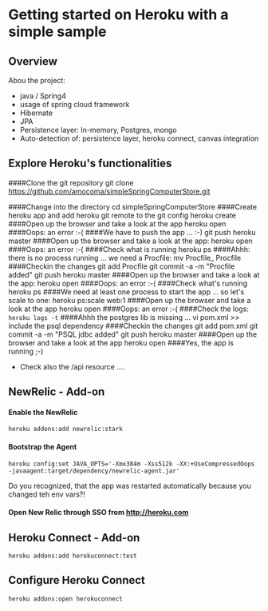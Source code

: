 # Getting started on Heroku with a simple sample
## Overview
Abou the project:

- java / Spring4
- usage of spring cloud framework
- Hibernate
- JPA
- Persistence layer: In-memory, Postgres, mongo
- Auto-detection of: persistence layer, heroku connect, canvas integration

## Explore Heroku's functionalities
####Clone the git repository
	git clone https://github.com/amocoma/simpleSpringComputerStore.git

####Change into the directory
	cd simpleSpringComputerStore
####Create heroku app and add heroku git remote to the git config
	heroku create
####Open up the browser and take a look at the app
	heroku open
####Oops: an error :-(
####We have to push the app ... :-) 
	git push heroku master
####Open up the browser and take a look at the app: 
	heroku open
####Oops: an error :-(
####Check what is running
	heroku ps
####Ahhh: there is no process running ... we need a Procfile: 
	mv Procfile_ Procfile
####Checkin the changes
	git add Procfile
	git commit -a -m "Procfile added"
	git push heroku master
####Open up the browser and take a look at the app: 
	heroku open
####Oops: an error :-(
####Check what's running
	heroku ps
####We need at least one process to start the app ... so let's scale to one: 
	heroku ps:scale web:1
####Open up the browser and take a look at the app
	heroku open
####Oops: an error :-(
####Check the logs: 
	`heroku logs -t`
####Ahhh the postgres lib is missing ... 
	vi pom.xml >> include the psql dependency
####Checkin the changes
	git add pom.xml
	git commit -a -m "PSQL jdbc added"
	git push heroku master
####Open up the browser and take a look at the app
	heroku open
####Yes, the app is running ;-)
- Check also the /api resource ....

## NewRelic - Add-on
#### Enable the NewRelic
	heroku addons:add newrelic:stark
#### Bootstrap the Agent
	heroku config:set JAVA_OPTS='-Xmx384m -Xss512k -XX:+UseCompressedOops -javaagent:target/dependency/newrelic-agent.jar'
Do you recognized, that the app was restarted automatically because you changed teh env vars?!
#### Open New Relic through SSO from http://heroku.com
## Heroku Connect - Add-on
	heroku addons:add herokuconnect:test
## Configure Heroku Connect
	heroku addons:open herokuconnect
	